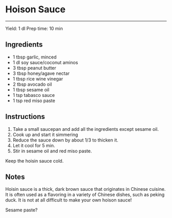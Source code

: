 # Hoison Sauce
---
Yield: 1 dl
Prep time: 10 min

## Ingredients
- 1 tbsp garlic, minced
- 1 dl soy sauce/coconut aminos
- 3 tbsp peanut butter
- 3 tbsp honey/agave nectar
- 1 tbsp rice wine vinegar
- 2 tbsp avocado oil
- 1 tbsp sesame oil
- 1 tsp tabasco sauce
- 1 tsp red miso paste

## Instructions
1. Take a small saucepan and add all the ingredients except sesame oil.
2. Cook up and start it simmering
3. Reduce the sauce down by about 1/3 to thicken it.
4. Let it cool for 5 min.
5. Stir in sesame oil and red miso paste.

Keep the hoisin sauce cold.

## Notes
Hoisin sauce is a thick, dark brown sauce that originates in Chinese cuisine. It is often used as a flavoring in a variety of Chinese dishes, such as peking duck. It is not at all difficult to make your own hoison sauce!

Sesame paste?
